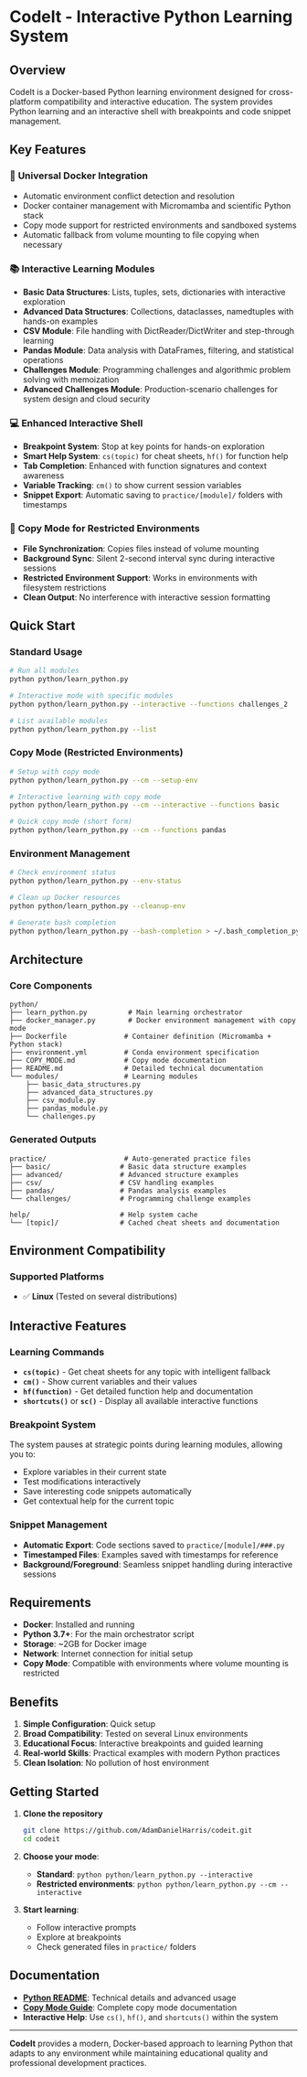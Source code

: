 # CodeIt - Interactive Python Learning System

## Overview

CodeIt is a Docker-based Python learning environment designed for cross-platform compatibility and interactive education. The system provides Python learning and an interactive shell with breakpoints and code snippet management.

## Key Features

### 🐳 **Universal Docker Integration**
- Automatic environment conflict detection and resolution
- Docker container management with Micromamba and scientific Python stack
- Copy mode support for restricted environments and sandboxed systems
- Automatic fallback from volume mounting to file copying when necessary

### 📚 **Interactive Learning Modules**
- **Basic Data Structures**: Lists, tuples, sets, dictionaries with interactive exploration
- **Advanced Data Structures**: Collections, dataclasses, namedtuples with hands-on examples
- **CSV Module**: File handling with DictReader/DictWriter and step-through learning
- **Pandas Module**: Data analysis with DataFrames, filtering, and statistical operations
- **Challenges Module**: Programming challenges and algorithmic problem solving with memoization
- **Advanced Challenges Module**: Production-scenario challenges for system design and cloud security

### 💻 **Enhanced Interactive Shell**
- **Breakpoint System**: Stop at key points for hands-on exploration
- **Smart Help System**: `cs(topic)` for cheat sheets, `hf()` for function help
- **Tab Completion**: Enhanced with function signatures and context awareness
- **Variable Tracking**: `cm()` to show current session variables
- **Snippet Export**: Automatic saving to `practice/[module]/` folders with timestamps

### 🔄 **Copy Mode for Restricted Environments**
- **File Synchronization**: Copies files instead of volume mounting
- **Background Sync**: Silent 2-second interval sync during interactive sessions
- **Restricted Environment Support**: Works in environments with filesystem restrictions
- **Clean Output**: No interference with interactive session formatting

## Quick Start

### Standard Usage
```bash
# Run all modules
python python/learn_python.py

# Interactive mode with specific modules
python python/learn_python.py --interactive --functions challenges_2

# List available modules
python python/learn_python.py --list
```

### Copy Mode (Restricted Environments)
```bash
# Setup with copy mode
python python/learn_python.py --cm --setup-env

# Interactive learning with copy mode
python python/learn_python.py --cm --interactive --functions basic

# Quick copy mode (short form)
python python/learn_python.py --cm --functions pandas
```

### Environment Management
```bash
# Check environment status
python python/learn_python.py --env-status

# Clean up Docker resources
python python/learn_python.py --cleanup-env

# Generate bash completion
python python/learn_python.py --bash-completion > ~/.bash_completion_python
```

## Architecture

### Core Components
```
python/
├── learn_python.py          # Main learning orchestrator
├── docker_manager.py        # Docker environment management with copy mode
├── Dockerfile              # Container definition (Micromamba + Python stack)
├── environment.yml         # Conda environment specification
├── COPY_MODE.md            # Copy mode documentation
├── README.md               # Detailed technical documentation
└── modules/                # Learning modules
    ├── basic_data_structures.py
    ├── advanced_data_structures.py
    ├── csv_module.py
    ├── pandas_module.py
    └── challenges.py
```

### Generated Outputs
```
practice/                   # Auto-generated practice files
├── basic/                 # Basic data structure examples
├── advanced/              # Advanced structure examples  
├── csv/                   # CSV handling examples
├── pandas/                # Pandas analysis examples
└── challenges/            # Programming challenge examples

help/                      # Help system cache
└── [topic]/               # Cached cheat sheets and documentation
```

## Environment Compatibility

### Supported Platforms
- ✅ **Linux** (Tested on several distributions)

## Interactive Features

### Learning Commands
- **`cs(topic)`** - Get cheat sheets for any topic with intelligent fallback
- **`cm()`** - Show current variables and their values  
- **`hf(function)`** - Get detailed function help and documentation
- **`shortcuts()`** or **`sc()`** - Display all available interactive functions

### Breakpoint System
The system pauses at strategic points during learning modules, allowing you to:
- Explore variables in their current state
- Test modifications interactively
- Save interesting code snippets automatically
- Get contextual help for the current topic

### Snippet Management
- **Automatic Export**: Code sections saved to `practice/[module]/###.py`
- **Timestamped Files**: Examples saved with timestamps for reference
- **Background/Foreground**: Seamless snippet handling during interactive sessions

## Requirements

- **Docker**: Installed and running
- **Python 3.7+**: For the main orchestrator script
- **Storage**: ~2GB for Docker image
- **Network**: Internet connection for initial setup
- **Copy Mode**: Compatible with environments where volume mounting is restricted

## Benefits

1. **Simple Configuration**: Quick setup
2. **Broad Compatibility**: Tested on several Linux environments
3. **Educational Focus**: Interactive breakpoints and guided learning
4. **Real-world Skills**: Practical examples with modern Python practices
5. **Clean Isolation**: No pollution of host environment

## Getting Started

1. **Clone the repository**
   ```bash
   git clone https://github.com/AdamDanielHarris/codeit.git
   cd codeit
   ```

2. **Choose your mode**:
   - **Standard**: `python python/learn_python.py --interactive`
   - **Restricted environments**: `python python/learn_python.py --cm --interactive`

3. **Start learning**:
   - Follow interactive prompts
   - Explore at breakpoints
   - Check generated files in `practice/` folders

## Documentation

- **[Python README](python/README.md)**: Technical details and advanced usage
- **[Copy Mode Guide](python/COPY_MODE.md)**: Complete copy mode documentation
- **Interactive Help**: Use `cs()`, `hf()`, and `shortcuts()` within the system

---

**CodeIt** provides a modern, Docker-based approach to learning Python that adapts to any environment while maintaining educational quality and professional development practices.
